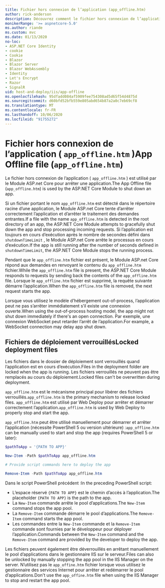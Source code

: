 ```yaml
---
title: Fichier hors connexion de l’application (app_offline.htm)
author: rick-anderson
description: Découvrez comment le fichier hors connexion de l’application ( `app_offline.htm` ) fonctionne avec le Module ASP.net core.
monikerRange: '>= aspnetcore-5.0'
ms.author: riande
ms.custom: mvc
ms.date: 01/13/2020
no-loc:
- ASP.NET Core Identity
- cookie
- Cookie
- Blazor
- Blazor Server
- Blazor WebAssembly
- Identity
- Let's Encrypt
- Razor
- SignalR
uid: host-and-deploy/iis/app-offline
ms.openlocfilehash: 95dfadd084af5909fee754308ad5d65f54d4875d
ms.sourcegitcommit: d60bfd52bfb559e805abd654b87a2a0c7eb69cf8
ms.translationtype: MT
ms.contentlocale: fr-FR
ms.lasthandoff: 10/06/2020
ms.locfileid: "91755272"
---
```

# <a name="app-offline-file-app_offlinehtm"></a><span data-ttu-id="1bca7-103">Fichier hors connexion de l’application ( `app_offline.htm` )</span><span class="sxs-lookup"><span data-stu-id="1bca7-103">App Offline file (`app_offline.htm`)</span></span>

<span data-ttu-id="1bca7-104">Le fichier hors connexion de l’application ( `app_offline.htm` ) est utilisé par le Module ASP.net Core pour arrêter une application.</span><span class="sxs-lookup"><span data-stu-id="1bca7-104">The App Offline file (`app_offline.htm`) is used by the ASP.NET Core Module to shut down an app.</span></span>

<span data-ttu-id="1bca7-105">Si un fichier portant le nom `app_offline.htm` est détecté dans le répertoire racine d’une application, le Module ASP.net Core tente d’arrêter correctement l’application et d’arrêter le traitement des demandes entrantes.</span><span class="sxs-lookup"><span data-stu-id="1bca7-105">If a file with the name `app_offline.htm` is detected in the root directory of an app, the ASP.NET Core Module attempts to gracefully shut down the app and stop processing incoming requests.</span></span> <span data-ttu-id="1bca7-106">Si l’application est toujours en cours d’exécution après le nombre de secondes défini dans `shutdownTimeLimit` , le Module ASP.net Core arrête le processus en cours d’exécution.</span><span class="sxs-lookup"><span data-stu-id="1bca7-106">If the app is still running after the number of seconds defined in `shutdownTimeLimit`, the ASP.NET Core Module stops the running process.</span></span>

<span data-ttu-id="1bca7-107">Pendant que le `app_offline.htm` fichier est présent, le Module ASP.net Core répond aux demandes en renvoyant le contenu du `app_offline.htm` fichier.</span><span class="sxs-lookup"><span data-stu-id="1bca7-107">While the `app_offline.htm` file is present, the ASP.NET Core Module responds to requests by sending back the contents of the `app_offline.htm` file.</span></span> <span data-ttu-id="1bca7-108">Lorsque le `app_offline.htm` fichier est supprimé, la requête suivante démarre l’application.</span><span class="sxs-lookup"><span data-stu-id="1bca7-108">When the `app_offline.htm` file is removed, the next request starts the app.</span></span>

<span data-ttu-id="1bca7-109">Lorsque vous utilisez le modèle d’hébergement out-of-process, l’application peut ne pas s’arrêter immédiatement s’il existe une connexion ouverte.</span><span class="sxs-lookup"><span data-stu-id="1bca7-109">When using the out-of-process hosting model, the app might not shut down immediately if there's an open connection.</span></span> <span data-ttu-id="1bca7-110">Par exemple, une connexion WebSocket peut retarder l’arrêt de l’application.</span><span class="sxs-lookup"><span data-stu-id="1bca7-110">For example, a WebSocket connection may delay app shut down.</span></span>

## <a name="locked-deployment-files"></a><span data-ttu-id="1bca7-111">Fichiers de déploiement verrouillés</span><span class="sxs-lookup"><span data-stu-id="1bca7-111">Locked deployment files</span></span>

<span data-ttu-id="1bca7-112">Les fichiers dans le dossier de déploiement sont verrouillés quand l’application est en cours d’exécution.</span><span class="sxs-lookup"><span data-stu-id="1bca7-112">Files in the deployment folder are locked when the app is running.</span></span> <span data-ttu-id="1bca7-113">Les fichiers verrouillés ne peuvent pas être remplacés au cours du déploiement.</span><span class="sxs-lookup"><span data-stu-id="1bca7-113">Locked files can't be overwritten during deployment.</span></span>

<span data-ttu-id="1bca7-114">`app_offline.htm` est le mécanisme principal pour libérer des fichiers verrouillés.</span><span class="sxs-lookup"><span data-stu-id="1bca7-114">`app_offline.htm` is the primary mechanism to release locked files.</span></span> <span data-ttu-id="1bca7-115">`app_offline.htm` est utilisé par Web Deploy pour arrêter et démarrer correctement l’application.</span><span class="sxs-lookup"><span data-stu-id="1bca7-115">`app_offline.htm` is used by Web Deploy to properly stop and start the app.</span></span>

<span data-ttu-id="1bca7-116">`app_offline.htm` peut être utilisé manuellement pour démarrer et arrêter l’application (nécessite PowerShell 5 ou version ultérieure) :</span><span class="sxs-lookup"><span data-stu-id="1bca7-116">`app_offline.htm` can be manually used to start and stop the app (requires PowerShell 5 or later):</span></span>

```powershell
$pathToApp = '{PATH TO APP}'

New-Item -Path $pathToApp app_offline.htm

# Provide script commands here to deploy the app

Remove-Item -Path $pathToApp app_offline.htm
```

<span data-ttu-id="1bca7-117">Dans le script PowerShell précédent :</span><span class="sxs-lookup"><span data-stu-id="1bca7-117">In the preceding PowerShell script:</span></span>

* <span data-ttu-id="1bca7-118">L’espace réservé `{PATH TO APP}` est le chemin d’accès à l’application.</span><span class="sxs-lookup"><span data-stu-id="1bca7-118">The placeholder `{PATH TO APP}` is the path to the app.</span></span>
* <span data-ttu-id="1bca7-119">La `New-Item` commande arrête le pool d’applications.</span><span class="sxs-lookup"><span data-stu-id="1bca7-119">The `New-Item` command stops the app pool.</span></span>
* <span data-ttu-id="1bca7-120">La `Remove-Item` commande démarre le pool d’applications.</span><span class="sxs-lookup"><span data-stu-id="1bca7-120">The `Remove-Item` command starts the app pool.</span></span>
* <span data-ttu-id="1bca7-121">Les commandes entre la `New-Item` commande et la `Remove-Item` commande sont fournies par le développeur pour déployer l’application.</span><span class="sxs-lookup"><span data-stu-id="1bca7-121">Commands between the `New-Item` command and the `Remove-Item` command are provided by the developer to deploy the app.</span></span>

<span data-ttu-id="1bca7-122">Les fichiers peuvent également être déverrouillés en arrêtant manuellement le pool d’applications dans le gestionnaire IIS sur le serveur.</span><span class="sxs-lookup"><span data-stu-id="1bca7-122">Files can also be unlocked by manually stopping the app pool in the IIS Manager on the server.</span></span> <span data-ttu-id="1bca7-123">N’utilisez pas le `app_offine.htm` fichier lorsque vous utilisez le gestionnaire des services Internet pour arrêter et redémarrer le pool d’applications.</span><span class="sxs-lookup"><span data-stu-id="1bca7-123">Don't use the `app_offine.htm` file when using the IIS Manager to stop and restart the app pool.</span></span>
